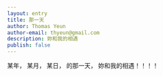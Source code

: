 ```yaml
---
layout: entry
title: 那一天
author: Thomas Yeun
author-email: thyeun@gmail.com
description: 妳和我的相遇
publish: false
---
```



某年， 某月， 某日， 的那一天， 妳和我的相遇！！！！